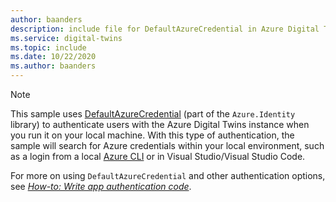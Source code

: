 ```yaml
---
author: baanders
description: include file for DefaultAzureCredential in Azure Digital Twins samples - note
ms.service: digital-twins
ms.topic: include
ms.date: 10/22/2020
ms.author: baanders
---
```


>[!NOTE]
> This sample uses [DefaultAzureCredential](/dotnet/api/azure.identity.defaultazurecredential) (part of the `Azure.Identity` library) to authenticate users with the Azure Digital Twins instance when you run it on your local machine. With this type of authentication, the sample will search for Azure credentials within your local environment, such as a login from a local [Azure CLI](/cli/azure/install-azure-cli) or in Visual Studio/Visual Studio Code.
>
> For more on using `DefaultAzureCredential` and other authentication options, see [*How-to: Write app authentication code*](../articles/digital-twins/how-to-authenticate-client.md).